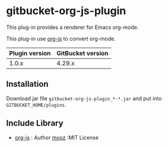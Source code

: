 # gitbucket-org-js-plugin

This plug-in provides a renderer for Emacs org-mode.

This plug-in use [org-js](https://github.com/mooz/org-js) to convert org-mode.



Plugin version | GitBucket version
:--------------|:--------------------
1.0.x          | 4.29.x 



## Installation

Download jar file `gitbucket-org-js-plugin_*-*.jar` and put into `GITBUCKET_HOME/plugins`.


## Include Library


- [org-js](https://github.com/mooz/org-js) : Author [mooz](https://github.com/mooz) :MIT License

